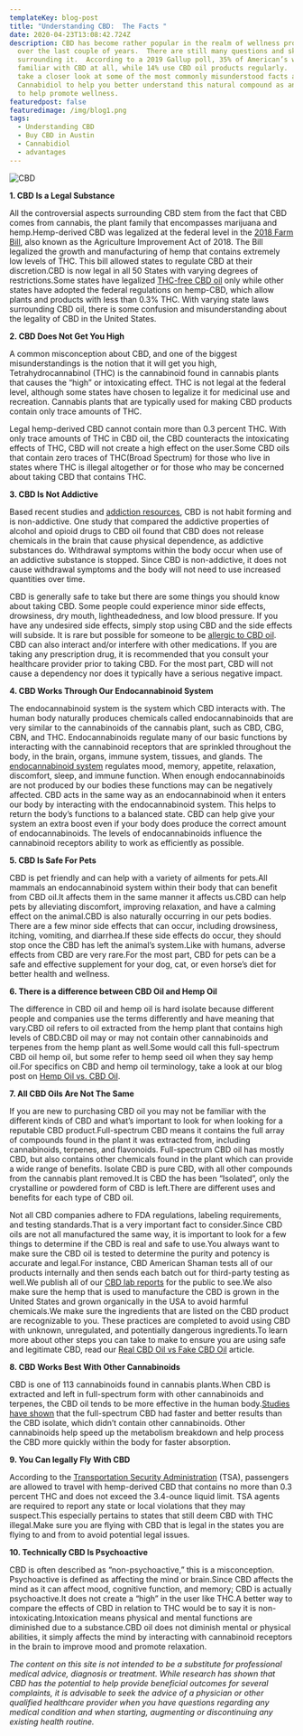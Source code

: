 ```yaml
---
templateKey: blog-post
title: "Understanding CBD:  The Facts "
date: 2020-04-23T13:08:42.724Z
description: CBD has become rather popular in the realm of wellness products
  over the last couple of years.  There are still many questions and skepticism
  surrounding it.  According to a 2019 Gallup poll, 35% of American’s were not
  familiar with CBD at all, while 14% use CBD oil products regularly.  Let’s
  take a closer look at some of the most commonly misunderstood facts about
  Cannabidiol to help you better understand this natural compound as an option
  to help promote wellness.
featuredpost: false
featuredimage: /img/blog1.png
tags:
  - Understanding CBD
  - Buy CBD in Austin
  - Cannabidiol
  - advantages
---
```

![CBD](/img/blog1.png)

**1. CBD Is a Legal Substance**

All the controversial aspects surrounding CBD stem from the fact that CBD comes from cannabis, the plant family that encompasses marijuana and hemp.Hemp-derived CBD was legalized at the federal level in the [2018 Farm Bill](https://www.farmers.gov/manage/farmbill), also known as the Agriculture Improvement Act of 2018. The Bill legalized the growth and manufacturing of hemp that contains extremely low levels of THC. This bill allowed states to regulate CBD at their discretion.CBD is now legal in all 50 States with varying degrees of restrictions.Some states have legalized [THC-free CBD oil](https://cbdamericanshaman.com/thc-free-cbd-oil) only while other states have adopted the federal regulations on hemp-CBD, which allow plants and products with less than 0.3% THC.  With varying state laws surrounding CBD oil, there is some confusion and misunderstanding about the legality of CBD in the United States.

**2. CBD Does Not Get You High**

A common misconception about CBD, and one of the biggest misunderstandings is the notion that it will get you high, Tetrahydrocannabinol (THC) is the cannabinoid found in cannabis plants that causes the “high” or intoxicating effect.  THC is not legal at the federal level, although some states have chosen to legalize it for medicinal use and recreation.  Cannabis plants that are typically used for making CBD products contain only trace amounts of THC.

Legal hemp-derived CBD cannot contain more than 0.3 percent THC.  With only trace amounts of THC in CBD oil, the CBD counteracts the intoxicating effects of THC, CBD will not create a high effect on the user.Some CBD oils that contain zero traces of THC(Broad Spectrum) for those who live in states where THC is illegal altogether or for those who may be concerned about taking CBD that contains THC.

**3. CBD Is Not Addictive**

Based recent studies and [addiction resources](https://www.addictionresource.net/blog/cbd-addiction/), CBD is not habit forming and is non-addictive. One study that compared the addictive properties of alcohol and opioid drugs to CBD oil found that CBD does not release chemicals in the brain that cause physical dependence, as addictive substances do.  Withdrawal symptoms within the body occur when use of an addictive substance is stopped.  Since CBD is non-addictive, it does not cause withdrawal symptoms and the body will not need to use increased quantities over time.

CBD is generally safe to take but there are some things you should know about taking CBD.  Some people could experience minor side effects, drowsiness, dry mouth, lightheadedness, and low blood pressure.  If you have any undesired side effects, simply stop using CBD and the side effects will subside.  It is rare but possible for someone to be [allergic to CBD oil](https://cbdamericanshaman.com/blog/can-someone-be-allergic-to-cbd).  CBD can also interact and/or interfere with other medications.  If you are taking any prescription drug, it is recommended that you consult your healthcare provider prior to taking CBD.  For the most part, CBD will not cause a dependency nor does it typically have a serious negative impact.

**4. CBD Works Through Our Endocannabinoid System**

The endocannabinoid system is the system which CBD interacts with.  The human body naturally produces chemicals called endocannabinoids that are very similar to the cannabinoids of the cannabis plant, such as CBD, CBG, CBN, and THC.  Endocannabinoids regulate many of our basic functions by interacting with the cannabinoid receptors that are sprinkled throughout the body, in the brain, organs, immune system, tissues, and glands.  The [endocannabinoid system](https://www.uclahealth.org/cannabis/human-endocannabinoid-system) regulates mood, memory, appetite, relaxation, discomfort, sleep, and immune function.  When enough endocannabinoids are not produced by our bodies these functions may can be negatively affected.  CBD acts in the same way as an endocannabinoid when it enters our body by interacting with the endocannabinoid system.  This helps to return the body’s functions to a balanced state.  CBD can help give your system an extra boost even if your body does produce the correct amount of endocannabinoids.  The levels of endocannabinoids influence the cannabinoid receptors ability to work as efficiently as possible.

**5. CBD Is Safe For Pets**

CBD is pet friendly and can help with a variety of ailments for pets.All mammals an endocannabinoid system within their body that can benefit from CBD oil.It affects them in the same manner it affects us.CBD can help pets by alleviating discomfort, improving relaxation, and have a calming effect on the animal.CBD is also naturally occurring in our pets bodies. There are a few minor side effects that can occur, including drowsiness, itching, vomiting, and diarrhea.If these side effects do occur, they should stop once the CBD has left the animal’s system.Like with humans, adverse effects from CBD are very rare.For the most part, CBD for pets can be a safe and effective supplement for your dog, cat, or even horse’s diet for better health and wellness.

**6. There is a difference between CBD Oil and Hemp Oil**

The difference in CBD oil and hemp oil is hard isolate because different people and companies use the terms differently and have meaning that vary.CBD oil refers to oil extracted from the hemp plant that contains high levels of CBD.CBD oil may or may not contain other cannabinoids and terpenes from the hemp plant as well.Some would call this full-spectrum CBD oil hemp oil, but some refer to hemp seed oil when they say hemp oil.For specifics on CBD and hemp oil terminology, take a look at our blog post on [Hemp Oil vs. CBD Oil](https://cbdamericanshaman.com/blog/hemp-oil-vs-cbd-oil).

**7. All CBD Oils Are Not The Same**

If you are new to purchasing CBD oil you may not be familiar with the different kinds of CBD and what’s important to look for when looking for a reputable CBD product.Full-spectrum CBD means it contains the full array of compounds found in the plant it was extracted from, including cannabinoids, terpenes, and flavonoids. Full-spectrum CBD oil has mostly CBD, but also contains other chemicals found in the plant which can provide a wide range of benefits. Isolate CBD is pure CBD, with all other compounds from the cannabis plant removed.It is CBD the has been “Isolated”, only the crystalline or powdered form of CBD is left.There are different uses and benefits for each type of CBD oil.

Not all CBD companies adhere to FDA regulations, labeling requirements, and testing standards.That is a very important fact to consider.Since CBD oils are not all manufactured the same way, it is important to look for a few things to determine if the CBD is real and safe to use.You always want to make sure the CBD oil is tested to determine the purity and potency is accurate and legal.For instance, CBD American Shaman tests all of our products internally and then sends each batch out for third-party testing as well.We publish all of our [CBD lab reports](https://cbdamericanshaman.com/lab-reports) for the public to see.We also make sure the hemp that is used to manufacture the CBD is grown in the United States and grown organically in the USA to avoid harmful chemicals.We make sure the ingredients that are listed on the CBD product are recognizable to you. These practices are completed to avoid using CBD with unknown, unregulated, and potentially dangerous ingredients.To learn more about other steps you can take to make to ensure you are using safe and legitimate CBD, read our [Real CBD Oil vs Fake CBD Oil](https://cbdamericanshaman.com/blog/cbd-oil-know-how-to-spot-the-fake-stuff-from-the-real) article.

**8. CBD Works Best With Other Cannabinoids**

CBD is one of 113 cannabinoids found in cannabis plants.When CBD is extracted and left in full-spectrum form with other cannabinoids and terpenes, the CBD oil tends to be more effective in the human body.[Studies have shown](https://file.scirp.org/pdf/PP_2015021016351567.pdf) that the full-spectrum CBD had faster and better results than the CBD isolate, which didn’t contain other cannabinoids. Other cannabinoids help speed up the metabolism breakdown and help process the CBD more quickly within the body for faster absorption.

 **9. You Can legally Fly With CBD**

According to the [Transportation Security Administration](https://www.tsa.gov/travel/security-screening/whatcanibring/items/medical-marijuana) (TSA), passengers are allowed to travel with hemp-derived CBD that contains no more than 0.3 percent THC and does not exceed the 3.4-ounce liquid limit. TSA agents are required to report any state or local violations that they may suspect.This especially pertains to states that still deem CBD with THC illegal.Make sure you are flying with CBD that is legal in the states you are flying to and from to avoid potential legal issues.

 **10. Technically CBD Is Psychoactive**

CBD is often described as “non-psychoactive,” this is a misconception. Psychoactive is defined as affecting the mind or brain.Since CBD affects the mind as it can affect mood, cognitive function, and memory; CBD is actually psychoactive.It does not create a “high” in the user like THC.A better way to compare the effects of CBD in relation to THC would be to say it is non-intoxicating.Intoxication means physical and mental functions are diminished due to a substance.CBD oil does not diminish mental or physical abilities, it simply affects the mind by interacting with cannabinoid receptors in the brain to improve mood and promote relaxation.

*The content on this site is not intended to be a substitute for professional medical advice, diagnosis or treatment. While research has shown that CBD has the potential to help provide beneficial outcomes for several complaints, it is advisable to seek the advice of a physician or other qualified healthcare provider when you have questions regarding any medical condition and when starting, augmenting or discontinuing any existing health routine.*